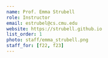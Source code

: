 ```yaml
---
name: Prof. Emma Strubell
role: Instructor
email: estrubel@cs.cmu.edu
website: https://strubell.github.io
list_order: 1
photo: staff/emma_strubell.png
staff_for: [f22, f23]
---
```


